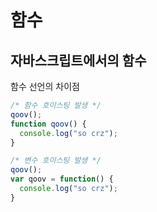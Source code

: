 # 함수

## 자바스크립트에서의 함수
함수 선언의 차이점
~~~javascript
/* 함수 호이스팅 발생 */
qoov();
function qoov() {
  console.log("so crz");
}
~~~
~~~javascript
/* 변수 호이스팅 발생 */
qoov();
var qoov = function() {
  console.log("so crz");
}
~~~

